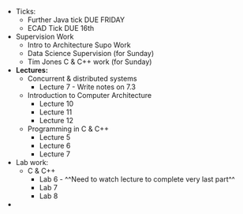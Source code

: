- Ticks:
    - Further Java tick DUE FRIDAY
    - ECAD Tick DUE 16th
- Supervision Work
    - Intro to Architecture Supo Work
    - Data Science Supervision (for Sunday)
    - Tim Jones C & C++ work (for Sunday)
- **Lectures:**
    - Concurrent & distributed systems 
        - Lecture 7 - Write notes on 7.3
    - Introduction to Computer Architecture
        - Lecture 10
        - Lecture 11
        - Lecture 12
    - Programming in C & C++
        - Lecture 5
        - Lecture 6
        - Lecture 7
- Lab work:
    - C & C++ 
        - Lab 6 - ^^Need to watch lecture to complete very last part^^ 
        - Lab 7
        - Lab 8
- 
